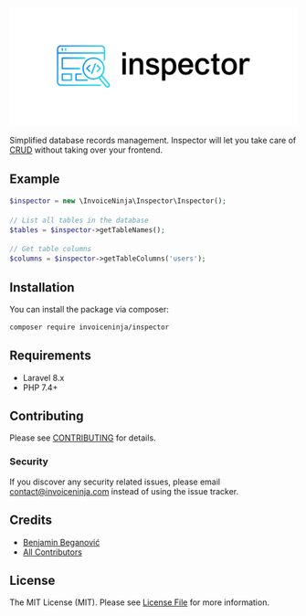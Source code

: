 <p align="center">
    <img src="https://raw.githubusercontent.com/invoiceninja/inspector/main/resources/static/cover.png" alt="inspector logo">
</p>

<!-- [![Latest Version on Packagist](https://img.shields.io/packagist/v/invoiceninja/inspector.svg?style=flat-square)](https://packagist.org/packages/invoiceninja/inspector)
[![Total Downloads](https://img.shields.io/packagist/dt/invoiceninja/inspector.svg?style=flat-square)](https://packagist.org/packages/invoiceninja/inspector)
![GitHub Actions](https://github.com/invoiceninja/inspector/actions/workflows/main.yml/badge.svg) -->

Simplified database records management. Inspector will let you take care of [CRUD](https://en.wikipedia.org/wiki/Create,_read,_update_and_delete) without taking over your frontend.

## Example
```php
$inspector = new \InvoiceNinja\Inspector\Inspector();

// List all tables in the database
$tables = $inspector->getTableNames();

// Get table columns
$columns = $inspector->getTableColumns('users');
```

## Installation

You can install the package via composer:

```bash
composer require invoiceninja/inspector
```
## Requirements
- Laravel 8.x
- PHP 7.4+

## Contributing

Please see [CONTRIBUTING](https://github.com/invoiceninja/invoiceninja/blob/master/CONTRIBUTING.md) for details.

### Security

If you discover any security related issues, please email contact@invoiceninja.com instead of using the issue tracker.

## Credits

-   [Benjamin Beganović](https://github.com/invoiceninja)
-   [All Contributors](../../contributors)

## License

The MIT License (MIT). Please see [License File](LICENSE.md) for more information.

